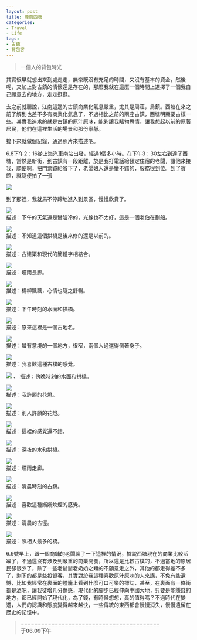```yaml
---
layout: post
title: 煙雨西塘
categories:
- Travel
- Life
tags:
- 古鎮
- 背包客
---
```


> 一個人的背包時光  
  
其實很早就想出來到處走走，無奈既沒有充足的時間，又沒有基本的資金，然後呢，又加上對古鎮的情懷還是存在的，那麼我就在這麼一個時間上選擇了一個我自己願意去的地方，走走逛逛。  

去之前就聽說，江南這邊的古鎮商業化氣息嚴重，尤其是周莊，烏鎮。西塘在來之前了解到也差不多有商業化氣息了，不過相比之前的兩座古鎮，西塘明顯要古樸一些。其實我追求的就是古鎮的原汁原味，能夠讓我睹物思情，讓我想起以前的原著居民，他們在這裡生活的場景和那份寧靜。  

接下來就做個記錄，通過照片來描述吧。  

6.8下午2：16從上海汽車南站出發，經過1個多小時。在下午3：30左右到達了西塘，當然是新街，到古鎮有一段距離，於是我打電話給預定住宿的老闆，讓他來接我，順便啊，把門票錢給省下了，老闆娘人還是蠻不錯的，服務很到位。到了賓館，就隨便拍了一張  

![](http://i1154.photobucket.com/albums/p531/luolinjia/xiTang/1_zps08a5ad67.jpg)  

到了那裡，我就馬不停蹄地進入到景區，慢慢欣賞了。


![](http://i1154.photobucket.com/albums/p531/luolinjia/xiTang/2_zpsf3545dff.jpg)  
描述：下午的天氣還是蠻陰冷的，光線也不太好，這是一個老伯在劃船。  


![](http://i1154.photobucket.com/albums/p531/luolinjia/xiTang/3_zps019d12be.jpg)  
描述：不知道這個拱橋是後來修的還是以前的。  


![](http://i1154.photobucket.com/albums/p531/luolinjia/xiTang/4_zps71151acb.jpg)  
描述：古建築和現代的簡體字相結合。  


![](http://i1154.photobucket.com/albums/p531/luolinjia/xiTang/5_zpsd2568b79.jpg)  
描述：煙雨長廊。  


![](http://i1154.photobucket.com/albums/p531/luolinjia/xiTang/6_zpsc7050fc3.jpg)  
描述：楊柳飄飄，心情也隨之舒暢。  


![](http://i1154.photobucket.com/albums/p531/luolinjia/xiTang/7_zps6cc30794.jpg)  
描述：下午時刻的水面和拱橋。  


![](http://i1154.photobucket.com/albums/p531/luolinjia/xiTang/8_zps93344df6.jpg)  
描述：原來這裡是一個古地名。  


![](http://i1154.photobucket.com/albums/p531/luolinjia/xiTang/9_zps747df783.jpg)  
描述：蠻有意境的一個地方，很窄，兩個人過還得側著身子。  


![](http://i1154.photobucket.com/albums/p531/luolinjia/xiTang/11_zps0b37d1f8.jpg)  
描述：我喜歡這種古樸的感覺。  


![](http://i1154.photobucket.com/albums/p531/luolinjia/xiTang/12_zps09d8fd28.jpg)  、
描述：傍晚時刻的水面和拱橋。  


![](http://i1154.photobucket.com/albums/p531/luolinjia/xiTang/13_zpsc5a504f6.jpg)  
描述：我許願的花燈。  


![](http://i1154.photobucket.com/albums/p531/luolinjia/xiTang/14_zps1a857163.jpg)  
描述：別人許願的花燈。  


![](http://i1154.photobucket.com/albums/p531/luolinjia/xiTang/16_zps3261ed90.jpg)  
描述：這裡的感覺還不錯。  


![](http://i1154.photobucket.com/albums/p531/luolinjia/xiTang/17_zpsb1b180ee.jpg)  
描述：深夜的水和拱橋。  


![](http://i1154.photobucket.com/albums/p531/luolinjia/xiTang/18_zpsae95dea5.jpg)  
描述：煙雨走廊。  


![](http://i1154.photobucket.com/albums/p531/luolinjia/xiTang/19_zpsf256f303.jpg)  
描述：清晨時刻的古鎮。  


![](http://i1154.photobucket.com/albums/p531/luolinjia/xiTang/20_zps0a848797.jpg)  
描述：喜歡這種嫋嫋炊煙的感覺。  


![](http://i1154.photobucket.com/albums/p531/luolinjia/xiTang/21_zps23ec4a2f.jpg)  
描述：清晨的古徑。  


![](http://i1154.photobucket.com/albums/p531/luolinjia/xiTang/22_zps9f9dcbcf.jpg)  
描述：照相人最多的橋。  

6.9號早上，跟一個商鋪的老闆聊了一下這裡的情況，據說西塘現在的商業比較活躍了，不過還沒有涉及到嚴重的商業開發，所以還是比較古樸的，不過當地的原居民卻很少了，除了一些老爺爺老奶奶之類的不願意走之外，其他的都走得差不多了，剩下的都是些投資客，其實對於我這種喜歡原汁原味的人來講，不免有些遺憾，比如我經常在裏面的燈籠上看到什麼可口可樂的標誌，甚至，在裏面有一條街都是酒吧，讓我徒增几分傷感，現代化的腳步已經伸向中國大地，只要是能賺錢的地方，都已經開始了現代化，為了錢，有時候想想，真的值得嗎？不過時代在變遷，人們的認識和態度變得越來越快，一些傳統的東西都會慢慢消失，慢慢遺留在歷史的記憶中。  


> =========================================          
> __于06.09下午__     